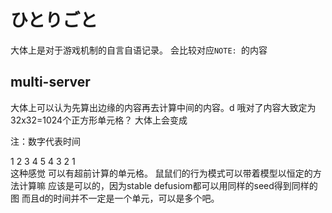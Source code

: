 # ひとりごと

大体上是对于游戏机制的自言自语记录。
会比较对应`NOTE: `的内容

## multi-server

大体上可以认为先算出边缘的内容再去计算中间的内容。d
哦对了内容大致定为32x32=1024个正方形单元格？
大体上会变成 

注：数字代表时间

1  2  3  4  5  4  3  2  1  
这种感觉
可以有超前计算的单元格。
鼠鼠们的行为模式可以带着模型以恒定的方法计算嘛
应该是可以的，因为stable defusiom都可以用同样的seed得到同样的图
而且d的时间并不一定是一个单元，可以是多个吧。

## 
